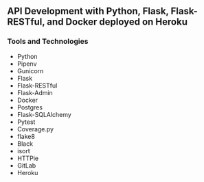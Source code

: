 API Development with Python, Flask, Flask-RESTful, and Docker deployed on Heroku
-

### Tools and Technologies
- Python
- Pipenv
- Gunicorn
- Flask
- Flask-RESTful
- Flask-Admin
- Docker
- Postgres
- Flask-SQLAlchemy
- Pytest
- Coverage.py
- flake8
- Black
- isort
- HTTPie
- GitLab
- Heroku
